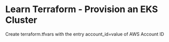 # Learn Terraform - Provision an EKS Cluster


Create terraform.tfvars with the entry account_id=value of AWS Account ID
